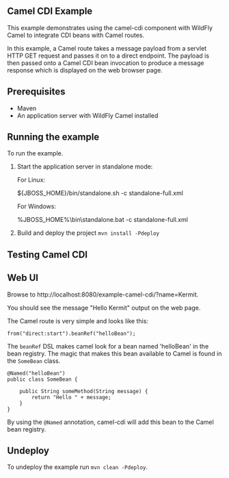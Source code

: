 Camel CDI Example
-----------------

This example demonstrates using the camel-cdi component with WildFly Camel to integrate CDI beans with Camel routes.

In this example, a Camel route takes a message payload from a servlet HTTP GET request and passes it on to a direct endpoint. The payload
is then passed onto a Camel CDI bean invocation to produce a message response which is displayed on the web browser page.

Prerequisites
-------------

* Maven
* An application server with WildFly Camel installed

Running the example
-------------------

To run the example.

1. Start the application server in standalone mode:

    For Linux:

    ${JBOSS_HOME}/bin/standalone.sh -c standalone-full.xml

    For Windows:

    %JBOSS_HOME%\bin\standalone.bat -c standalone-full.xml

2. Build and deploy the project `mvn install -Pdeploy`

Testing Camel CDI
-----------------

Web UI
------

Browse to http://localhost:8080/example-camel-cdi/?name=Kermit.

You should see the message "Hello Kermit" output on the web page.

The Camel route is very simple and looks like this:


    from("direct:start").beanRef("helloBean");


The `beanRef` DSL makes camel look for a bean named 'helloBean' in the bean registry. The magic that makes this bean available to Camel is found in the `SomeBean` class.

    @Named("helloBean")
    public class SomeBean {

        public String someMethod(String message) {
            return "Hello " + message;
        }
    }

By using the `@Named` annotation, camel-cdi will add this bean to the Camel bean registry.

## Undeploy

To undeploy the example run `mvn clean -Pdeploy`.
